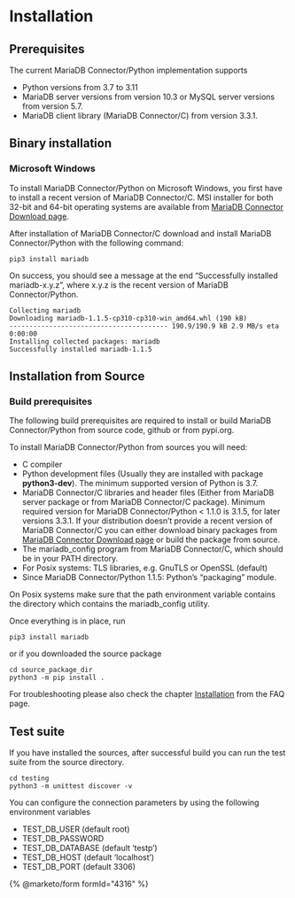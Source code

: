 <a id="installation"></a>

# Installation

## Prerequisites

The current MariaDB Connector/Python implementation supports

* Python versions from 3.7 to 3.11
* MariaDB server versions from version 10.3 or MySQL server versions from version 5.7.
* MariaDB client library (MariaDB Connector/C) from version 3.3.1.

## Binary installation

### Microsoft Windows

To install MariaDB Connector/Python on Microsoft Windows, you first have to install a recent version of MariaDB Connector/C. MSI installer for
both 32-bit and 64-bit operating systems are available from [MariaDB Connector Download page](https://mariadb.com/downloads/connectors/).

After installation of MariaDB Connector/C download and install MariaDB Connector/Python with the following command:

```console
pip3 install mariadb
```

On success, you should see a message at the end “Successfully installed mariadb-x.y.z”, where x.y.z is
the recent version of MariaDB Connector/Python.

```console
Collecting mariadb
Downloading mariadb-1.1.5-cp310-cp310-win_amd64.whl (190 kB)
---------------------------------------- 190.9/190.9 kB 2.9 MB/s eta 0:00:00
Installing collected packages: mariadb
Successfully installed mariadb-1.1.5
```

## Installation from Source

### Build prerequisites

The following build prerequisites are required to install or build MariaDB Connector/Python from source code, github or from
pypi.org.

To install MariaDB Connector/Python from sources you will need:

- C compiler
- Python development files (Usually they are installed with package **python3-dev**). The minimum supported version of Python is 3.7.
- MariaDB Connector/C libraries and header files (Either from MariaDB server package or
  from  MariaDB Connector/C package). Minimum required version for MariaDB Connector/Python < 1.1.0 is 3.1.5, for later versions 3.3.1.
  If your distribution doesn’t provide a recent version of MariaDB Connector/C you can either download binary packages from [MariaDB Connector Download page](https://mariadb.com/downloads/connectors/) or build
  the package from source.
- The mariadb_config program from MariaDB Connector/C, which should be in your PATH directory.
- For Posix systems: TLS libraries, e.g. GnuTLS or OpenSSL (default)
- Since MariaDB Connector/Python 1.1.5: Python’s “packaging” module.

On Posix systems make sure that the path environment variable contains the directory which
contains the mariadb_config utility.

Once everything is in place, run

```console
pip3 install mariadb
```

or if you downloaded the source package

```console
cd source_package_dir
python3 -m pip install .
```

For troubleshooting please also check the chapter [Installation](faq.md#installation-faq) from the FAQ page.

## Test suite

If you have installed the sources, after successful build you can run the test suite
from the source directory.

```console
cd testing
python3 -m unittest discover -v
```

You can configure the connection parameters by using the following environment variables

* TEST_DB_USER (default root)
* TEST_DB_PASSWORD
* TEST_DB_DATABASE (default ‘testp’)
* TEST_DB_HOST (default ‘localhost’)
* TEST_DB_PORT (default 3306)

{% @marketo/form formId="4316" %}
